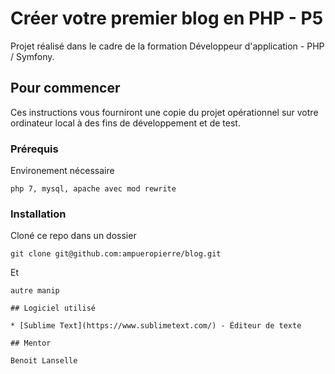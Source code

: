 # Créer votre premier blog en PHP - P5

Projet réalisé dans le cadre de la formation Développeur d'application - PHP / Symfony.

## Pour commencer

Ces instructions vous fourniront une copie du projet opérationnel sur votre ordinateur local à des fins de développement et de test. 

### Prérequis

Environement nécessaire

```
php 7, mysql, apache avec mod rewrite
```

### Installation

Cloné ce repo dans un dossier

```
git clone git@github.com:ampueropierre/blog.git
```

Et

```
autre manip

## Logiciel utilisé

* [Sublime Text](https://www.sublimetext.com/) - Éditeur de texte

## Mentor

Benoit Lanselle